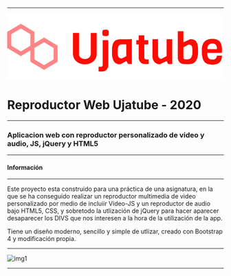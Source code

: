 ***
![img1](img/logo_small.png)
# Reproductor Web Ujatube - 2020

***

### Aplicacion web con reproductor personalizado de video y audio, JS, jQuery y HTML5
***

#### Información

***

Este proyecto esta construido para una práctica de una asignatura, en la que se ha conseguido
realizar un reproductor multimedia de video personalizado por medio de incluiir Video-JS y un
reproductor de audio bajo HTML5, CSS, y sobretodo la utlización de jQuery para hacer aparecer
desaparecer los DIVS que nos interesen a la hora de la utilización de la app.

Tiene un diseño moderno, sencillo y simple de utlizar, creado con Bootstrap 4 y modificación
propia.

***

![img1](img/ssmm.png)

***
